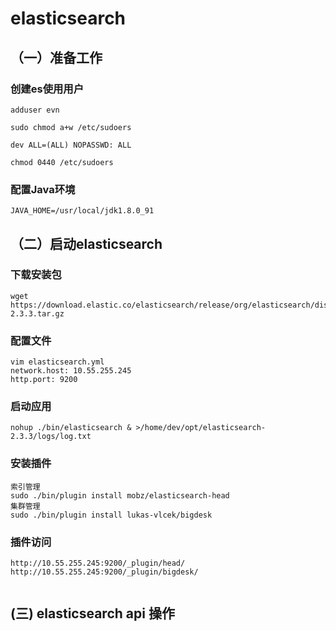 # elasticsearch
## （一）准备工作

### 创建es使用用户
~~~
adduser evn

sudo chmod a+w /etc/sudoers

dev ALL=(ALL) NOPASSWD: ALL

chmod 0440 /etc/sudoers
~~~
### 配置Java环境  
~~~
JAVA_HOME=/usr/local/jdk1.8.0_91

~~~
## （二）启动elasticsearch

### 下载安装包
~~~
wget https://download.elastic.co/elasticsearch/release/org/elasticsearch/distribution/tar/elasticsearch/2.3.3/elasticsearch-2.3.3.tar.gz
~~~
### 配置文件
~~~
vim elasticsearch.yml
network.host: 10.55.255.245
http.port: 9200
~~~
### 启动应用
~~~
nohup ./bin/elasticsearch & >/home/dev/opt/elasticsearch-2.3.3/logs/log.txt
~~~

### 安装插件
~~~
索引管理
sudo ./bin/plugin install mobz/elasticsearch-head
集群管理
sudo ./bin/plugin install lukas-vlcek/bigdesk
~~~
### 插件访问
~~~
http://10.55.255.245:9200/_plugin/head/
http://10.55.255.245:9200/_plugin/bigdesk/


~~~
## (三) elasticsearch api 操作
